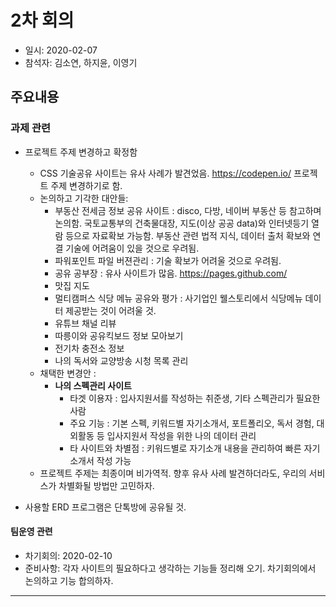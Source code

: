 # 2차 회의

- 일시: 2020-02-07
- 참석자: 김소연, 하지윤, 이영기

## 주요내용

### 과제 관련

- 프로젝트 주제 변경하고 확정함

  - CSS 기술공유 사이트는 유사 사례가 발견었음. https://codepen.io/  프로젝트 주제 변경하기로 함. 
  - 논의하고 기각한 대안들:
    - 부동산 전세금 정보 공유 사이트 : disco, 다방, 네이버 부동산 등 참고하며 논의함. 국토교통부의 건축물대장, 지도(이상 공공 data)와 인터넷등기 열람 등으로 자료확보 가능함. 부동산 관련 법적 지식, 데이터 출처 확보와 연결 기술에 어려움이 있을 것으로 우려됨. 
    - 파워포인트 파일 버젼관리 :  기술 확보가 어려울 것으로 우려됨.
    - 공유 공부장 : 유사 사이트가 많음. https://pages.github.com/
    - 맛집 지도
    - 멀티캠퍼스 식당 메뉴 공유와 평가 : 사기업인 웰스토리에서 식당메뉴 데이터 제공받는 것이 어려울 것.
    - 유튜브 채널 리뷰
    - 따릉이와 공유킥보드 정보 모아보기
    - 전기차 충전소 정보
    - 나의 독서와 교양방송 시청 목록 관리 
  - 채택한 변경안 : 
    - **나의 스펙관리 사이트**
      - 타겟 이용자 : 입사지원서를 작성하는 취준생, 기타 스펙관리가 필요한 사람
      - 주요 기능 :  기본 스펙, 키워드별 자기소개서, 포트폴리오, 독서 경험, 대외활동 등 입사지원서 작성을 위한 나의 데이터 관리
      - 타 사이트와 차별점 : 키워드별로 자기소개 내용을 관리하여 빠른 자기소개서 작성 가능
  - 프로젝트 주제는 최종이며 비가역적. 향후 유사 사례 발견하더라도, 우리의 서비스가 차별화될 방법만 고민하자.
- 사용할 ERD 프로그램은 단톡방에 공유될 것.

#### 팀운영 관련

- 차기회의:  2020-02-10
- 준비사항:  각자 사이트의 필요하다고 생각하는 기능들 정리해 오기. 차기회의에서 논의하고 기능 합의하자.

-----------------------------------------------------



